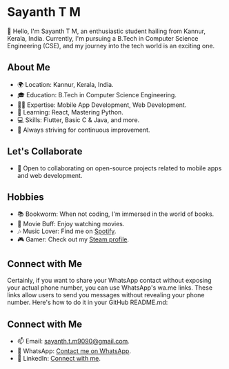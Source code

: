 # Sayanth T M 

👋 Hello, I'm Sayanth T M, an enthusiastic student hailing from Kannur, Kerala, India. Currently, I'm pursuing a B.Tech in Computer Science Engineering (CSE), and my journey into the tech world is an exciting one.

## About Me

- 🌍 Location: Kannur, Kerala, India.
- 🎓 Education: B.Tech in Computer Science Engineering.
- 👨‍💻 Expertise: Mobile App Development, Web Development.
- 🌱 Learning: React, Mastering Python.
- 💻 Skills: Flutter, Basic C & Java, and more.
- 🚀 Always striving for continuous improvement.

## Let's Collaborate

- 💞️ Open to collaborating on open-source projects related to mobile apps and web development.

## Hobbies

- 📚 Bookworm: When not coding, I'm immersed in the world of books.
- 🎥 Movie Buff: Enjoy watching movies.
- 🎶 Music Lover: Find me on [Spotify](https://open.spotify.com/user/200iwi2ev4ilm139cwlqja6ns).
- 🎮 Gamer: Check out my [Steam profile](https://steamcommunity.com/profiles/76561199091464283/).

## Connect with Me

Certainly, if you want to share your WhatsApp contact without exposing your actual phone number, you can use WhatsApp's wa.me links. These links allow users to send you messages without revealing your phone number. Here's how to do it in your GitHub README.md:


## Connect with Me

- 📫 Email: [sayanth.t.m9090@gmail.com](mailto:sayanth.t.m9090@gmail.com).
- 📱 WhatsApp: [Contact me on WhatsApp](https://wa.me/917012902263).
- 🔗 LinkedIn: [Connect with me](https://www.linkedin.com/in/sayanth-t-m-889759218/).